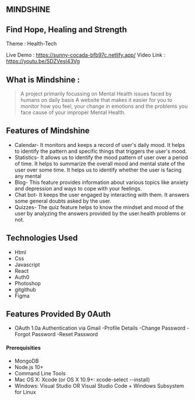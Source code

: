 ## MINDSHINE
## Find Hope, Healing and Strength 
Theme : Health-Tech

Live Demo : https://sunny-cocada-bfb97c.netlify.app/
Video Link : https://youtu.be/SDZVesI43Vg
## What is Mindshine  :
>A project primarily focussing on Mental Health issues faced by humans on daily basis
>A website that makes it easier for you to monitor how you feel, your change in emotions and the problems you face cause of your improper Mental Health.

## Features of Mindshine
- Calendar-
  It monitors and keeps a record of user's daily mood. It helps to identify the pattern and specific things that triggers the user's mood.
- Statistics-
  It allows us to identify the mood pattern of user over a period of time.
  It helps to summarize the overall mood and mental state of the user over some time. It helps us to identify whether the user is facing any mental
- Blog-
  This feature provides information about various topics like anxiety and depression and ways to cope with your feelings.
- Chat bot-
 It keeps the user engaged by interacting with them. It answers some general doubts asked by the user.
- Quizzes-
 The quiz feature helps to know the mindset and mood of the user by analyzing the answers provided by the user.health problems or not.

## Technologies Used
- Html
- Css
- Javascript
- React
- Auth0
- Photoshop
- gitgithub
- Figma

## Features Provided By 0Auth
- OAuth 1.0a Authentication via Gmail
-Profile Details
-Change Password
-Forgot Password
-Reset Password

#### Prerequisities
- MongoDB
- Node.js 10+
- Command Line Tools
- Mac OS X: Xcode (or OS X 10.9+:  xcode-select --install)
- Windows: Visual Studio OR Visual Studio Code + Windows Subsystem for Linux 


